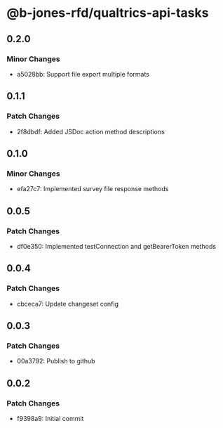 # @b-jones-rfd/qualtrics-api-tasks

## 0.2.0

### Minor Changes

- a5028bb: Support file export multiple formats

## 0.1.1

### Patch Changes

- 2f8dbdf: Added JSDoc action method descriptions

## 0.1.0

### Minor Changes

- efa27c7: Implemented survey file response methods

## 0.0.5

### Patch Changes

- df0e350: Implemented testConnection and getBearerToken methods

## 0.0.4

### Patch Changes

- cbceca7: Update changeset config

## 0.0.3

### Patch Changes

- 00a3792: Publish to github

## 0.0.2

### Patch Changes

- f9398a9: Initial commit
